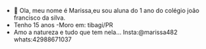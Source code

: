 - 👋 Ola, meu nome é Marissa,eu sou aluna do 1 ano do colégio joão francisco da silva.
- Tenho 15 anos
-Moro em: tibagi/PR
- Amo a natureza e tudo que tem nela...
 Insta:@marissa482
whats:42988671037
